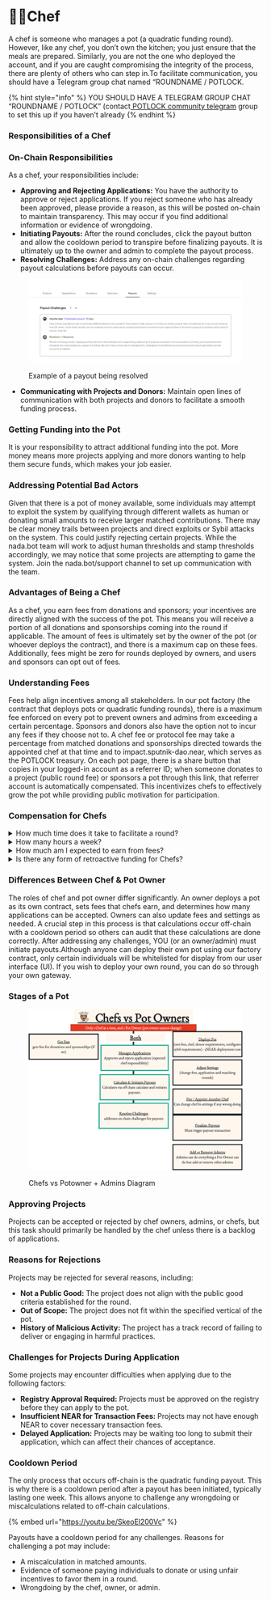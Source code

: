 # 👨‍🍳Chef

A chef is someone who manages a pot (a quadratic funding round). However, like any chef, you don’t own the kitchen; you just ensure that the meals are prepared. Similarly, you are not the one who deployed the account, and if you are caught compromising the integrity of the process, there are plenty of others who can step in.To facilitate communication, you should have a Telegram group chat named “ROUNDNAME / POTLOCK.

{% hint style="info" %}
YOU SHOULD HAVE A TELEGRAM GROUP CHAT “ROUNDNAME / POTLOCK” (contact[ POTLOCK community telegram](https://potlock.org/community) group to set this up if you haven’t already
{% endhint %}

### Responsibilities of a Chef

### On-Chain Responsibilities

As a chef, your responsibilities include:

* **Approving and Rejecting Applications:** You have the authority to approve or reject applications. If you reject someone who has already been approved, please provide a reason, as this will be posted on-chain to maintain transparency. This may occur if you find additional information or evidence of wrongdoing.
* **Initiating Payouts:** After the round concludes, click the payout button and allow the cooldown period to transpire before finalizing payouts. It is ultimately up to the owner and admin to complete the payout process.
* **Resolving Challenges:** Address any on-chain challenges regarding payout calculations before payouts can occur.

<figure><img src="../../../.gitbook/assets/image (19).png" alt=""><figcaption><p>Example of a payout being resolved</p></figcaption></figure>

* **Communicating with Projects and Donors:** Maintain open lines of communication with both projects and donors to facilitate a smooth funding process.

### Getting Funding into the Pot

It is your responsibility to attract additional funding into the pot. More money means more projects applying and more donors wanting to help them secure funds, which makes your job easier.

### Addressing Potential Bad Actors

Given that there is a pot of money available, some individuals may attempt to exploit the system by qualifying through different wallets as human or donating small amounts to receive larger matched contributions. There may be clear money trails between projects and direct exploits or Sybil attacks on the system. This could justify rejecting certain projects. While the nada.bot team will work to adjust human thresholds and stamp thresholds accordingly, we may notice that some projects are attempting to game the system. Join the nada.bot/support channel to set up communication with the team.

### Advantages of Being a Chef

As a chef, you earn fees from donations and sponsors; your incentives are directly aligned with the success of the pot. This means you will receive a portion of all donations and sponsorships coming into the round if applicable. The amount of fees is ultimately set by the owner of the pot (or whoever deploys the contract), and there is a maximum cap on these fees. Additionally, fees might be zero for rounds deployed by owners, and users and sponsors can opt out of fees.

### Understanding Fees

Fees help align incentives among all stakeholders. In our pot factory (the contract that deploys pots or quadratic funding rounds), there is a maximum fee enforced on every pot to prevent owners and admins from exceeding a certain percentage. Sponsors and donors also have the option not to incur any fees if they choose not to. A chef fee or protocol fee may take a percentage from matched donations and sponsorships directed towards the appointed chef at that time and to impact.sputnik-dao.near, which serves as the POTLOCK treasury. On each pot page, there is a share button that copies in your logged-in account as a referrer ID; when someone donates to a project (public round fee) or sponsors a pot through this link, that referrer account is automatically compensated. This incentivizes chefs to effectively grow the pot while providing public motivation for participation.

### Compensation for Chefs

<details>

<summary>How much time does it take to facilitate a round?</summary>

Rounds usually last, 2 weeks application period, 2 weeks matching round, 1 week payout with cool down, and 1 week retroactive (6 weeks in total), with the most support coming from applications helping project apply, and helping people donate in matching round (with alot of marketing).&#x20;

</details>

<details>

<summary>How many hours a week?</summary>

* 15 minutes everyday, checking project to apply daily
* 10 minutes helping respond to nada bot verification
* 10 minutes helping projects apply and providing NEAR
* 1 hour a week

</details>

<details>

<summary>How much am I expected to earn from fees?</summary>

If 5% chef fees and earn $20,000 rounds for example can earn $1,000 in fees. Fees and amount can verify for different rounds.

</details>

<details>

<summary>Is there any form of retroactive funding for Chefs?</summary>

In the future there can be. Gitcoin has shown success with this for [Gitcoin Citizens Rounds](https://www.gitcoin.co/blog/citizens-round-a-case-study-retroactive-qf)

</details>

### Differences Between Chef & Pot Owner

The roles of chef and pot owner differ significantly. An owner deploys a pot as its own contract, sets fees that chefs earn, and determines how many applications can be accepted. Owners can also update fees and settings as needed. A crucial step in this process is that calculations occur off-chain with a cooldown period so others can audit that these calculations are done correctly. After addressing any challenges, YOU (or an owner/admin) must initiate payouts.Although anyone can deploy their own pot using our factory contract, only certain individuals will be whitelisted for display from our user interface (UI). If you wish to deploy your own round, you can do so through your own gateway.

### Stages of a Pot

<figure><img src="../../../.gitbook/assets/chefsvpotowners.png" alt=""><figcaption><p>Chefs vs Potowner + Admins Diagram</p></figcaption></figure>



### Approving Projects

Projects can be accepted or rejected by chef owners, admins, or chefs, but this task should primarily be handled by the chef unless there is a backlog of applications.

### Reasons for Rejections

Projects may be rejected for several reasons, including:

* **Not a Public Good:** The project does not align with the public good criteria established for the round.
* **Out of Scope:** The project does not fit within the specified vertical of the pot.
* **History of Malicious Activity:** The project has a track record of failing to deliver or engaging in harmful practices.

### Challenges for Projects During Application

Some projects may encounter difficulties when applying due to the following factors:

* **Registry Approval Required:** Projects must be approved on the registry before they can apply to the pot.
* **Insufficient NEAR for Transaction Fees:** Projects may not have enough NEAR to cover necessary transaction fees.
* **Delayed Application:** Projects may be waiting too long to submit their application, which can affect their chances of acceptance.&#x20;

### Cooldown Period

The only process that occurs off-chain is the quadratic funding payout. This is why there is a cooldown period after a payout has been initiated, typically lasting one week. This allows anyone to challenge any wrongdoing or miscalculations related to off-chain calculations.

{% embed url="https://youtu.be/SkeoEl200Vc" %}

Payouts have a cooldown period for any challenges. Reasons for challenging a pot may include:

* A miscalculation in matched amounts.
* Evidence of someone paying individuals to donate or using unfair incentives to favor them in a round.
* Wrongdoing by the chef, owner, or admin.
